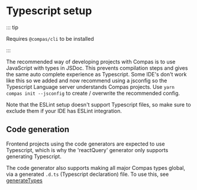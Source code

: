 # Typescript setup

::: tip

Requires `@compas/cli` to be installed

:::

The recommended way of developing projects with Compas is to use JavaScript with
types in JSDoc. This prevents compilation steps and gives the same auto complete
experience as Typescript. Some IDE's don't work like this so we added and now
recommend using a jsconfig so the Typescript Language server understands Compas
projects. Use `yarn compas init --jsconfig` to create / overwrite the
recommended config.

Note that the ESLint setup doesn't support Typescript files, so make sure to
exclude them if your IDE has ESLint integration.

## Code generation

Frontend projects using the code generators are expected to use Typescript,
which is why the 'reactQuery' generator only supports generating Typescript.

The code generator also supports making all major Compas types global, via a
generated `.d.ts` (Typescript declaration) file. To use this, see
[generateTypes](/index.html#todo)
